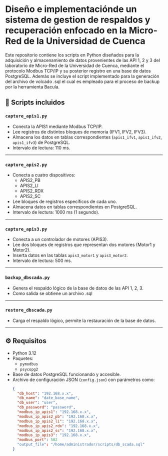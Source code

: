 # Diseño e implementaciónde un sistema de gestion de respaldos y recuperación enfocado en la Micro-Red de la Universidad de Cuenca

Este repositorio contiene los scripts en Python diseñados para la adquisición y almacenamiento de datos provenientes de las API 1, 2 y 3 del laboratorio de Micro-Red de la Universidad de Cuenca, mediante el protocolo Modbus TCP/IP y su posterior registro en una base de datos PostgreSQL. Además se incluye el script implementado para la generación del archivo de volcado .sql el cual es empleado para el proceso de backup por la herramienta Bacula.

## 📂 **Scripts incluidos**

### `capture_apis1.py`
- Conecta la APIS1 mediante Modbus TCP/IP.
- Lee registros de distintos bloques de memoria (IFV1, IFV2, IFV3).
- Almacena los datos en tablas correspondientes (`apis1_ifv1`, `apis1_ifv2`, `apis1_ifv3`) de PostgreSQL.
- Intervalo de lectura: 110 ms.

---

### `capture_apis2.py`
- Conecta a cuatro dispositivos:
  - APIS2_PB
  - APIS2_LI
  - APIS2_RDX
  - APIS2_SC
- Lee bloques de registros específicos de cada uno.
- Almacena datos en tablas correspondientes en PostgreSQL.
- Intervalo de lectura: 1000 ms (1 segundo).

---

### `capture_apis3.py`
- Conecta a un controlador de motores (APIS3).
- Lee dos bloques de registros que representan dos motores (Motor1 y Motor2).
- Inserta datos en las tablas `apis3_motor1` y `apis3_motor2`.
- Intervalo de lectura: 500 ms.

---

### `backup_dbscada.py`
- Genera el respaldo lógico de la base de datos de las API 1, 2, 3.
- Como salida se obtiene un archivo .sql

---

### `restore_dbscada.py`
- Carga el respaldo lógico, permite la restauración de la base de datos.

---

## ⚙️ **Requisitos**

- Python 3.12
- Paquetes:
  - `pymodbus`
  - `psycopg2`
- Base de datos PostgreSQL funcionando y accesible.
- Archivo de configuración JSON (`config.json`) con parámetros como:
  ```json
  {
    "db_host": "192.168.x.x",
    "db_name": "date_base_name",
    "db_user": "user",
    "db_password": "password",
    "modbus_ip_apis1": "192.168.x.x",
    "modbus_ip_apis2_pb": "192.168.x.x",
    "modbus_ip_apis2_li": "192.168.x.x",
    "modbus_ip_apis2_rdx": "192.168.x.x",
    "modbus_ip_apis2_sc": "192.168.x.x",
    "modbus_ip_apis3": "192.168.x.x",
    "modbus_port": 502
    "output_file": "/home/administrador/scripts/db_scada.sql"
  }
